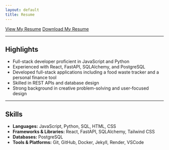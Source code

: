 ```yaml
---
layout: default
title: Resume
---
```


<div class="resume-buttons">
  <a href="/assets/resume.pdf" class="btn" target="_blank" rel="noopener noreferrer">View My Resume</a>
  <a href="/assets/resume.pdf" class="btn" target="_blank" rel="noopener noreferrer" download="Jonathan_Kwan_Resume.pdf">Download My Resume</a>
</div>

---

## Highlights

- Full-stack developer proficient in JavaScript and Python
- Experienced with React, FastAPI, SQLAlchemy, and PostgreSQL
- Developed full-stack applications including a food waste tracker and a personal finance tool
- Skilled in REST APIs and database design
- Strong background in creative problem-solving and user-focused design

---

## Skills

- **Languages:** JavaScript, Python, SQL, HTML, CSS
- **Frameworks & Libraries:** React, FastAPI, SQLAlchemy, Tailwind CSS
- **Databases:** PostgreSQL
- **Tools & Platforms:** Git, GitHub, Docker, Jekyll, Render, VSCode
